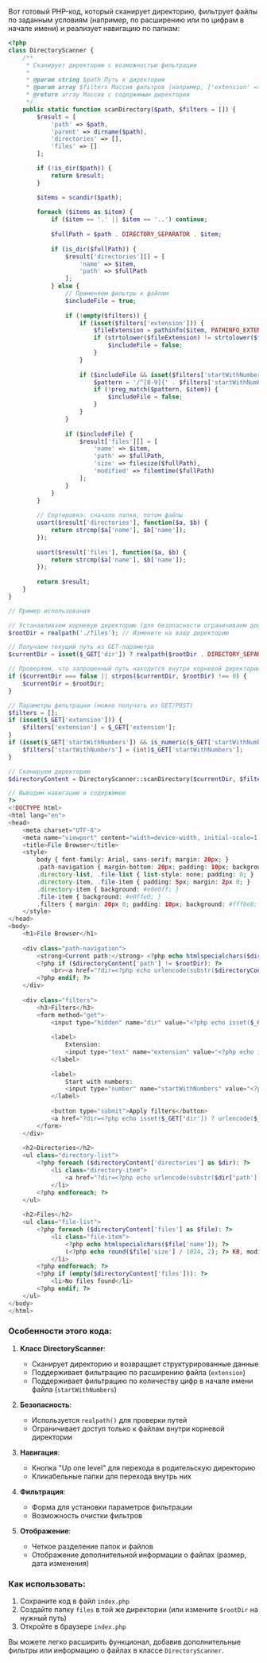 Вот готовый PHP-код, который сканирует директорию, фильтрует файлы по заданным условиям (например, по расширению или по цифрам в начале имени) и реализует навигацию по папкам:

```php
<?php
class DirectoryScanner {
    /**
     * Сканирует директорию с возможностью фильтрации
     * 
     * @param string $path Путь к директории
     * @param array $filters Массив фильтров (например, ['extension' => 'txt', 'startWithNumbers' => 2])
     * @return array Массив с содержимым директории
     */
    public static function scanDirectory($path, $filters = []) {
        $result = [
            'path' => $path,
            'parent' => dirname($path),
            'directories' => [],
            'files' => []
        ];

        if (!is_dir($path)) {
            return $result;
        }

        $items = scandir($path);
        
        foreach ($items as $item) {
            if ($item == '.' || $item == '..') continue;
            
            $fullPath = $path . DIRECTORY_SEPARATOR . $item;
            
            if (is_dir($fullPath)) {
                $result['directories'][] = [
                    'name' => $item,
                    'path' => $fullPath
                ];
            } else {
                // Применяем фильтры к файлам
                $includeFile = true;
                
                if (!empty($filters)) {
                    if (isset($filters['extension'])) {
                        $fileExtension = pathinfo($item, PATHINFO_EXTENSION);
                        if (strtolower($fileExtension) != strtolower($filters['extension'])) {
                            $includeFile = false;
                        }
                    }
                    
                    if ($includeFile && isset($filters['startWithNumbers']) && $filters['startWithNumbers'] > 0) {
                        $pattern = '/^[0-9]{' . $filters['startWithNumbers'] . '}/';
                        if (!preg_match($pattern, $item)) {
                            $includeFile = false;
                        }
                    }
                }
                
                if ($includeFile) {
                    $result['files'][] = [
                        'name' => $item,
                        'path' => $fullPath,
                        'size' => filesize($fullPath),
                        'modified' => filemtime($fullPath)
                    ];
                }
            }
        }
        
        // Сортировка: сначала папки, потом файлы
        usort($result['directories'], function($a, $b) {
            return strcmp($a['name'], $b['name']);
        });
        
        usort($result['files'], function($a, $b) {
            return strcmp($a['name'], $b['name']);
        });
        
        return $result;
    }
}

// Пример использования

// Устанавливаем корневую директорию (для безопасности ограничиваем доступ только к ней)
$rootDir = realpath('./files'); // Измените на вашу директорию

// Получаем текущий путь из GET-параметра
$currentDir = isset($_GET['dir']) ? realpath($rootDir . DIRECTORY_SEPARATOR . $_GET['dir']) : $rootDir;

// Проверяем, что запрошенный путь находится внутри корневой директории
if ($currentDir === false || strpos($currentDir, $rootDir) !== 0) {
    $currentDir = $rootDir;
}

// Параметры фильтрации (можно получать из GET/POST)
$filters = [];
if (isset($_GET['extension'])) {
    $filters['extension'] = $_GET['extension'];
}
if (isset($_GET['startWithNumbers']) && is_numeric($_GET['startWithNumbers'])) {
    $filters['startWithNumbers'] = (int)$_GET['startWithNumbers'];
}

// Сканируем директорию
$directoryContent = DirectoryScanner::scanDirectory($currentDir, $filters);

// Выводим навигацию и содержимое
?>
<!DOCTYPE html>
<html lang="en">
<head>
    <meta charset="UTF-8">
    <meta name="viewport" content="width=device-width, initial-scale=1.0">
    <title>File Browser</title>
    <style>
        body { font-family: Arial, sans-serif; margin: 20px; }
        .path-navigation { margin-bottom: 20px; padding: 10px; background: #f0f0f0; }
        .directory-list, .file-list { list-style: none; padding: 0; }
        .directory-item, .file-item { padding: 5px; margin: 2px 0; }
        .directory-item { background: #e0e0ff; }
        .file-item { background: #e0ffe0; }
        .filters { margin: 20px 0; padding: 10px; background: #fff0e0; }
    </style>
</head>
<body>
    <h1>File Browser</h1>
    
    <div class="path-navigation">
        <strong>Current path:</strong> <?php echo htmlspecialchars($directoryContent['path']); ?>
        <?php if ($directoryContent['path'] != $rootDir): ?>
            <br><a href="?dir=<?php echo urlencode(substr($directoryContent['parent'], strlen($rootDir) + 1)); ?>">↑ Up one level</a>
        <?php endif; ?>
    </div>
    
    <div class="filters">
        <h3>Filters</h3>
        <form method="get">
            <input type="hidden" name="dir" value="<?php echo isset($_GET['dir']) ? htmlspecialchars($_GET['dir']) : ''; ?>">
            
            <label>
                Extension:
                <input type="text" name="extension" value="<?php echo isset($_GET['extension']) ? htmlspecialchars($_GET['extension']) : ''; ?>" placeholder="txt, jpg, etc">
            </label>
            
            <label>
                Start with numbers:
                <input type="number" name="startWithNumbers" value="<?php echo isset($_GET['startWithNumbers']) ? htmlspecialchars($_GET['startWithNumbers']) : ''; ?>" placeholder="2">
            </label>
            
            <button type="submit">Apply filters</button>
            <a href="?dir=<?php echo isset($_GET['dir']) ? urlencode($_GET['dir']) : ''; ?>">Clear filters</a>
        </form>
    </div>
    
    <h2>Directories</h2>
    <ul class="directory-list">
        <?php foreach ($directoryContent['directories'] as $dir): ?>
            <li class="directory-item">
                <a href="?dir=<?php echo urlencode(substr($dir['path'], strlen($rootDir) + 1)); ?>"><?php echo htmlspecialchars($dir['name']); ?></a>
            </li>
        <?php endforeach; ?>
    </ul>
    
    <h2>Files</h2>
    <ul class="file-list">
        <?php foreach ($directoryContent['files'] as $file): ?>
            <li class="file-item">
                <?php echo htmlspecialchars($file['name']); ?>
                (<?php echo round($file['size'] / 1024, 2); ?> KB, modified: <?php echo date('Y-m-d H:i:s', $file['modified']); ?>)
            </li>
        <?php endforeach; ?>
        <?php if (empty($directoryContent['files'])): ?>
            <li>No files found</li>
        <?php endif; ?>
    </ul>
</body>
</html>
```

### Особенности этого кода:

1. **Класс DirectoryScanner**:
   - Сканирует директорию и возвращает структурированные данные
   - Поддерживает фильтрацию по расширению файла (`extension`)
   - Поддерживает фильтрацию по количеству цифр в начале имени файла (`startWithNumbers`)

2. **Безопасность**:
   - Используется `realpath()` для проверки путей
   - Ограничивает доступ только к файлам внутри корневой директории

3. **Навигация**:
   - Кнопка "Up one level" для перехода в родительскую директорию
   - Кликабельные папки для перехода внутрь них

4. **Фильтрация**:
   - Форма для установки параметров фильтрации
   - Возможность очистки фильтров

5. **Отображение**:
   - Четкое разделение папок и файлов
   - Отображение дополнительной информации о файлах (размер, дата изменения)

### Как использовать:

1. Сохраните код в файл `index.php`
2. Создайте папку `files` в той же директории (или измените `$rootDir` на нужный путь)
3. Откройте в браузере `index.php`

Вы можете легко расширить функционал, добавив дополнительные фильтры или информацию о файлах в классе `DirectoryScanner`.
